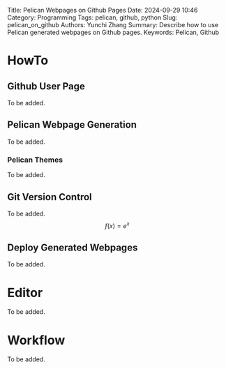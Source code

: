 Title: Pelican Webpages on Github Pages
Date: 2024-09-29 10:46
Category: Programming
Tags: pelican, github, python
Slug: pelican_on_github
Authors: Yunchi Zhang
Summary: Describe how to use Pelican generated webpages on Github pages.
Keywords: Pelican, Github

# HowTo

## Github User Page

To be added.

## Pelican Webpage Generation

To be added.

### Pelican Themes

To be added.

## Git Version Control

To be added.
$$ f(x)=e^x $$

## Deploy Generated Webpages

To be added.

# Editor

To be added.

# Workflow

To be added.